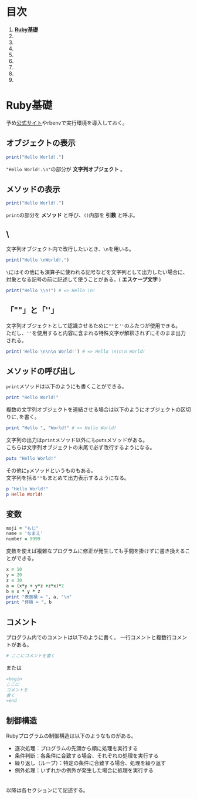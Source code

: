 # 目次
1. **[Ruby基礎](#ruby基礎)**
2. **[](#)**
3. **[](#)**
4. **[](#)**
5. **[](#)**
6. **[](#)**
7. **[](#)**
8. **[](#)**
9. **[](#)**

# Ruby基礎
予め[公式サイト](https://www.ruby-lang.org/ja/)やrbenvで実行環境を導入しておく。
## オブジェクトの表示
```Ruby
print("Hello World!.")
```
`"Hello World!.\n"`の部分が **文字列オブジェクト** 。  
## メソッドの表示
```Ruby
print("Hello World!.")
```
`print`の部分を **メソッド** と呼び、`()`内部を **引数** と呼ぶ。
## \
文字列オブジェクト内で改行したいとき、`\n`を用いる。
```Ruby
print("Hello \nWorld!.")
```
`\`にはその他にも演算子に使われる記号などを文字列として出力したい場合に、対象となる記号の前に記述して使うことがある。( **エスケープ文字** )
```Ruby
print("Hello \\n!") # => Hello \n!
```
## 「""」と「''」
文字列オブジェクトとして認識させるために`""`と`''`のふたつが使用できる。  
ただし、`''`を使用すると内容に含まれる特殊文字が解釈されずにそのまま出力される。
```Ruby
print('Hello \n\n\n World!') # => Hello \n\n\n World!
```
## メソッドの呼び出し
`print`メソッドは以下のようにも書くことができる。
```Ruby
print "Hello World!"
```
複数の文字列オブジェクトを連結させる場合は以下のようにオブジェクトの区切りに`,`を書く。
```Ruby
print "Hello ", "World!" # => Hello World!
```
文字列の出力は`print`メソッド以外にも`puts`メソッドがある。  
こちらは文字列オブジェクトの末尾で必ず改行するようになる。
```Ruby
puts "Hello World!"
```
その他に`p`メソッドというものもある。  
文字列を括る`""`もまとめて出力表示するようになる。
```Ruby
p "Hello World!"
p Hello World!
```
## 変数
```Ruby
moji = "もじ"
name = 'なまえ'
number = 9999
```
変数を使えば複雑なプログラムに修正が発生しても手間を掛けずに書き換えることができる。
```Ruby
x = 10
y = 20
z = 30
a = (x*y + y*z +z*x)*2
b = x * y * z
print "表面積 = ", a, "\n"
print "体積 = ", b
```
## コメント
プログラム内でのコメントは以下のように書く。
一行コメントと複数行コメントがある。
```Ruby
# ここにコメントを書く
```
または
```Ruby
=begin
ここに
コメントを
書く
=end
```
## 制御構造
Rubyプログラムの制御構造は以下のようなものがある。
- 逐次処理：プログラムの先頭から順に処理を実行する
- 条件判断：各条件に合致する場合、それぞれの処理を実行する
- 繰り返し（ループ）：特定の条件に合致する場合、処理を繰り返す
- 例外処理：いずれかの例外が発生した場合に処理を実行する
　  
　  
  
以降は各セクションにて記述する。